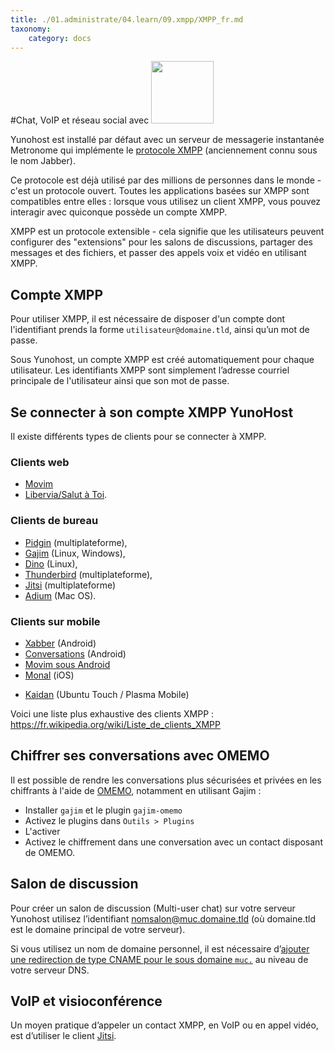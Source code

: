 ```yaml
---
title: ./01.administrate/04.learn/09.xmpp/XMPP_fr.md
taxonomy:
    category: docs
---
```

#Chat, VoIP et réseau social avec <img src="/images/XMPP_logo.png" width=100>

Yunohost est installé par défaut avec un serveur de messagerie instantanée Metronome qui implémente le [protocole XMPP](https://fr.wikipedia.org/wiki/Extensible_Messaging_and_Presence_Protocol) (anciennement connu sous le nom Jabber).

Ce protocole est déjà utilisé par des millions de personnes dans le monde - c'est un protocole ouvert. Toutes les applications basées sur XMPP sont compatibles entre elles : lorsque vous utilisez un client XMPP, vous pouvez interagir avec quiconque possède un compte XMPP.

XMPP est un protocole extensible - cela signifie que les utilisateurs peuvent configurer des "extensions" pour les salons de discussions, partager des messages et des fichiers, et passer des appels voix et vidéo en utilisant XMPP.

## Compte XMPP

Pour utiliser XMPP, il est nécessaire de disposer d'un compte dont l'identifiant prends la forme `utilisateur@domaine.tld`, ainsi qu’un mot de passe.

Sous Yunohost, un compte XMPP est créé automatiquement pour chaque utilisateur. Les identifiants XMPP sont simplement l’adresse courriel principale de l'utilisateur ainsi que son mot de passe.

## Se connecter à son compte XMPP YunoHost

Il existe différents types de clients pour se connecter à XMPP.

### Clients web

- [Movim](https://pod.movim.eu)
- [Libervia/Salut à Toi](http://salut-a-toi.org/).

### Clients de bureau

- [Pidgin](http://pidgin.im/) (multiplateforme),
- [Gajim](http://gajim.org/index.fr.html) (Linux, Windows),
- [Dino](https://dino.im) (Linux),
- [Thunderbird](https://www.mozilla.org/fr/thunderbird/) (multiplateforme),
- [Jitsi](http://jitsi.org/) (multiplateforme)
- [Adium](https://adium.im/) (Mac OS).

### Clients sur mobile

* [Xabber](http://xabber.com) (Android)
* [Conversations](https://conversations.im/) (Android)
* [Movim sous Android](https://movim.eu)
* [Monal](https://itunes.apple.com/us/app/monal-free-xmpp-chat/id317711500?mt=8) (iOS)
- [Kaidan](https://github.com/KaidanIM/Kaidan) (Ubuntu Touch / Plasma Mobile)

Voici une liste plus exhaustive des clients XMPP : https://fr.wikipedia.org/wiki/Liste_de_clients_XMPP

## Chiffrer ses conversations avec OMEMO

Il est possible de rendre les conversations plus sécurisées et privées en les chiffrants à l'aide de [OMEMO](https://xmpp.org/extensions/xep-0384.html), notamment en utilisant Gajim :
- Installer `gajim` et le plugin `gajim-omemo`
- Activez le plugins dans `Outils > Plugins`
- L'activer
- Activez le chiffrement dans une conversation avec un contact disposant de OMEMO.

## Salon de discussion

Pour créer un salon de discussion (Multi-user chat) sur votre serveur Yunohost utilisez l’identifiant nomsalon@muc.domaine.tld (où domaine.tld est le domaine principal de votre serveur).

Si vous utilisez un nom de domaine personnel, il est nécessaire d’[ajouter une redirection de type CNAME pour le sous domaine `muc.`](dns_config_fr) au niveau de votre serveur DNS.

## VoIP et visioconférence

Un moyen pratique d’appeler un contact XMPP, en VoIP ou en appel vidéo, est d’utiliser le client [Jitsi](http://jitsi.org/).
